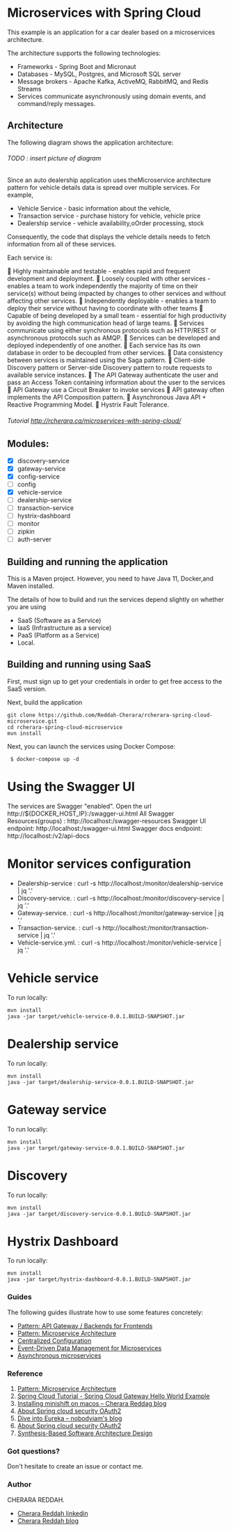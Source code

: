 # Microservices with Spring Cloud

This example is an application for a car dealer based on a microservices architecture.

The architecture supports the following technologies: 
  * Frameworks - Spring Boot and Micronaut
  * Databases - MySQL, Postgres, and Microsoft SQL server
  * Message brokers - Apache Kafka, ActiveMQ, RabbitMQ, and Redis Streams
  * Services communicate asynchronously using domain events, and command/reply messages.

## Architecture
The following diagram shows the application architecture:
###### TODO : insert picture of diagram

Since an auto dealership application uses theMicroservice architecture pattern for vehicle details data is spread over multiple services. For example,

- Vehicle Service - basic information about the vehicle, 
- Transaction service - purchase history for vehicle, vehicle price
- Dealership service - vehicle availability,oOrder processing, stock

Consequently, the code that displays the vehicle details needs to fetch information from all of these services.

Each service is:

:small_orange_diamond: Highly maintainable and testable - enables rapid and frequent development and deployment.
:small_orange_diamond: Loosely coupled with other services - enables a team to work independently the majority of time on their service(s) without being impacted by changes to other services and without affecting other services.
:small_orange_diamond: Independently deployable - enables a team to deploy their service without having to coordinate with other teams :small_orange_diamond: Capable of being developed by a small team - essential for high productivity by avoiding the high communication head of large teams. :small_orange_diamond: Services communicate using either synchronous protocols such as HTTP/REST or asynchronous protocols such as AMQP. :small_orange_diamond: Services can be developed and deployed independently of one another. :small_orange_diamond: Each service has its own database in order to be decoupled from other services. :small_orange_diamond: Data consistency between services is maintained using the Saga pattern. :small_orange_diamond: Client-side Discovery pattern or Server-side Discovery pattern to route requests to available service instances. :small_orange_diamond: The API Gateway authenticate the user and pass an Access Token containing information about the user to the services :small_orange_diamond: API Gateway  use a Circuit Breaker to invoke services :small_orange_diamond: API gateway often implements the API Composition pattern. :small_orange_diamond: Asynchronous Java API + Reactive Programming Model. :small_orange_diamond: Hystrix Fault Tolerance.

###### Tutorial http://rcherara.ca/microservices-with-spring-cloud/

## Modules:

- [x] discovery-service
- [x] gateway-service
- [x] config-service
- [ ] config
- [x] vehicle-service
- [ ] dealership-service
- [ ] transaction-service
- [ ] hystrix-dashboard
- [ ] monitor
- [ ] zipkin
- [ ] auth-server

## Building and running the application

This is a Maven project. However, you  need to have Java 11, Docker,and Maven installed.

The details of how to build and run the services depend slightly on whether you are using  
  - SaaS (Software as a Service)
  - IaaS (Infrastructure as a service)
  - PaaS (Platform as a Service)
  - Local.

## Building and running using SaaS

First, must sign up to get your credentials in order to get free access to the SaaS version.

Next, build the application

```
git clone https://github.com/Reddah-Cherara/rcherara-spring-cloud-microservice.git
cd rcherara-spring-cloud-microservice
mvn install
```

Next, you can launch the services using Docker Compose:

```
 $ docker-compose up -d
```

# Using the Swagger UI
The services are Swagger "enabled".
Open the url http://${DOCKER_HOST_IP}:<SERVICE-PORT>/swagger-ui.html
All Swagger Resources(groups) : http://localhost:<SERVICE-PORT>/swagger-resources
Swagger UI endpoint: http://localhost:<SERVICE-PORT>/swagger-ui.html
Swagger docs endpoint: http://localhost:<SERVICE-PORT>/v2/api-docs

# Monitor services configuration 
- Dealership-service   : curl -s http://localhost:<SERVICE-PORT>/monitor/dealership-service | jq '.'
- Discovery-service.   : curl -s http://localhost:<SERVICE-PORT>/monitor/discovery-service | jq '.'
- Gateway-service.     : curl -s http://localhost:<SERVICE-PORT>/monitor/gateway-service | jq '.'
- Transaction-service. : curl -s http://localhost:<SERVICE-PORT>/monitor/transaction-service | jq '.'
- Vehicle-service.yml. : curl -s http://localhost:<SERVICE-PORT>/monitor/vehicle-service | jq '.'

# Vehicle service
To run locally:
```
mvn install
java -jar target/vehicle-service-0.0.1.BUILD-SNAPSHOT.jar
```
# Dealership service
To run locally:
```
mvn install
java -jar target/dealership-service-0.0.1.BUILD-SNAPSHOT.jar
```

# Gateway service
To run locally:
```
mvn install
java -jar target/gateway-service-0.0.1.BUILD-SNAPSHOT.jar
```

# Discovery
To run locally:
```
mvn install
java -jar target/discovery-service-0.0.1.BUILD-SNAPSHOT.jar
```
# Hystrix Dashboard
To run locally:
```
mvn install
java -jar target/hystrix-dashboard-0.0.1.BUILD-SNAPSHOT.jar
```

### Guides
The following guides illustrate how to use some features concretely:
* [Pattern: API Gateway / Backends for Frontends](https://microservices.io/patterns/apigateway.html)
* [Pattern: Microservice Architecture](https://microservices.io/patterns/microservices.html/)
* [Centralized Configuration](https://spring.io/guides/gs/centralized-configuration/)
* [Event-Driven Data Management for Microservices](https://www.nginx.com/blog/event-driven-data-management-microservices/)
* [Asynchronous microservices](http://eventuate.io/whyeventdriven.html)

### Reference
1. [Pattern: Microservice Architecture](https://microservices.io/patterns/microservices.html/)
2. [Spring Cloud Tutorial - Spring Cloud Gateway Hello World Example](https://www.javainuse.com/spring/cloud-gateway)
3. [Installing minishift on macos – Cherara Reddag blog](rcherara.ca/installing-minishift-on-macos/)
4. [About Spring cloud security OAuth2](http://blog.spring-cloud.io/blog/oauth-authorize.html)
5. [Dive into Eureka – nobodyiam's blog](http://nobodyiam.com/2016/06/25/dive-into-eureka/)
6. [About Spring cloud security OAuth2](http://blog.spring-cloud.io/blog/oauth-authorize.html)
7. [Synthesis-Based Software Architecture Design](https://slideplayer.com/slide/1672922/)

### Got questions?
Don't hesitate to create an issue or contact me.

### Author
CHERARA REDDAH.

* [Cherara Reddah linkedin](https://www.linkedin.com/in/cherarareddah/)
* [Cherara Reddah blog](https://rcherara.ca)


